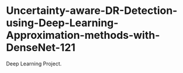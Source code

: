 # Uncertainty-aware-DR-Detection-using-Deep-Learning-Approximation-methods-with-DenseNet-121
Deep Learning Project.

